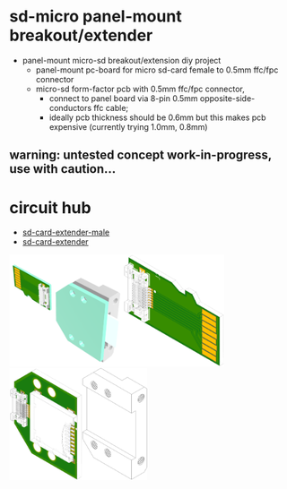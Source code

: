# sd-micro panel-mount breakout/extender
* panel-mount micro-sd breakout/extension diy project
  * panel-mount pc-board for micro sd-card female to 0.5mm ffc/fpc connector
  * micro-sd form-factor pcb with 0.5mm ffc/fpc connector, 
    * connect to panel board via 8-pin 0.5mm opposite-side-conductors ffc cable; 
    * ideally pcb thickness should be 0.6mm but this makes pcb expensive (currently trying 1.0mm, 0.8mm)
  
## warning: untested concept work-in-progress, use with caution...
# circuit hub
* [sd-card-extender-male](https://circuithub.com/projects/newdigate/sd-card-extender-male/revisions/17839)
* [sd-card-extender](https://circuithub.com/projects/newdigate/sd-card-extender/revisions/17837)

<img src="images/SD-extender-demo.png" height="200px"/><img src="images/sd-card-male.png" height="200px"/><img src="images/sd-card-panel-2.png" height="200px"/><img src="images/SD%20adapter%20panel%20mounting%20block.png" height="200px"/>
